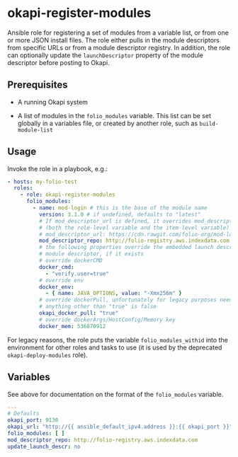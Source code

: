 # okapi-register-modules

Ansible role for registering a set of modules from a variable list, or from one or more JSON install files. The role either pulls in the module descriptors from specific URLs or from a module descriptor registry. In addition, the role can optionally update the `launchDescriptor` property of the module descriptor before posting to Okapi.

## Prerequisites

* A running Okapi system

* A list of modules in the `folio_modules` variable. This list can be set globally in a variables file, or created by another role, such as `build-module-list`

## Usage

Invoke the role in a playbook, e.g.:

```yaml
- hosts: my-folio-test
  roles:
    - role: okapi-register-modules
      folio_modules:
        - name: mod-login # this is the base of the module name
          version: 3.1.0 # if undefined, defaults to "latest"
          # If mod_descriptor_url is defined, it overrides mod_descriptor_repo
          # (both the role-level variable and the item-level variable)
          # mod_descriptor_url: https://cdn.rawgit.com/folio-org/mod-login/v3.1.0/ModuleDescriptor.json
          mod_descriptor_repo: http://folio-registry.aws.indexdata.com
          # the following properties override the embedded launch descriptor in the
          # module descriptor, if it exists
          # override dockerCMD
          docker_cmd:
            - "verify.user=true"
          # override env
          docker_env:
            - { name: JAVA_OPTIONS, value: "-Xmx256m" }
          # override dockerPull, unfortunately for legacy purposes needs to be a string
          # anything other than "true" is false
          okapi_docker_pull: "true"
          # override dockerArgs/HostConfig/Memory key
          docker_mem: 536870912
```

For legacy reasons, the role puts the variable `folio_modules_withid` into the environment for other roles and tasks to use (it is used by the deprecated `okapi-deploy-modules` role).

## Variables

See above for documentation on the format of the `folio_modules` variable.

```yaml
---
# Defaults
okapi_port: 9130
okapi_url: "http://{{ ansible_default_ipv4.address }}:{{ okapi_port }}"
folio_modules: [ ]
mod_descriptor_repo: http://folio-registry.aws.indexdata.com
update_launch_descr: no
```
